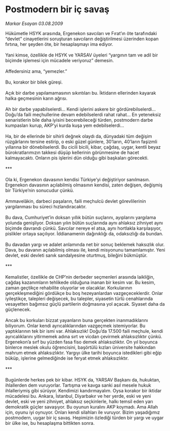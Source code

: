 # Postmodern bir iç savaş

*Markar Esayan 03.08.2009*

<div class="taraf_structure_2col_1zq">
<div class="margen_n">



 <p>Hükümetle HSYK arasında, Ergenekon savcıları ve Fırat’ın öte tarafındaki “devlet” cinayetlerini soruşturan savcıların değiştirilmesi üzerinden kopan fırtına, her şeyden öte, bir hesaplaşmayı ima ediyor. <br/><br/>Yani kimse, özellikle de HSYK ve YARSAV üyeleri “yargının tam ve adil bir biçimde işlemesi için mücadele veriyoruz” demesin. <br/><br/>Affedersiniz ama, “yemezler.” <br/><br/>Bu, korakor bir bilek güreşi. <br/><br/>Açık bir darbe yapılamamasının sıkıntıları bu. İktidarın ellerinden kayarak halka geçmesinin karın ağrısı. <br/><br/>Ah bir darbe yapabilselerdi... Kendi işlerini askere bir gördürebilselerdi... Doğu’da faili meçhullerine devam edebilselerdi rahat rahat... En yeteneksiz senaristlerin bile daha iyisini becerebileceği türden, postmodern darbe kumpasları kurup, AKP’yi kurda kuşa yem edebilselerdi... <br/><br/>Ha, bir de ellerinde bir sihirli değnek olaydı da, dünyadaki tüm değişim rüzgârlarını tersine estirip, o eski güzel günlere, 30’ların, 40’ların faşizmli yıllarına bir dönebilselerdi. Bu cicili bicili, kibar, çağdaş, uygar, kentli beyaz bürokratlarımızın takkesi düşüp kellerinin görünmesine de hacet kalmayacaktı. Onların pis işlerini dün olduğu gibi başkaları görecekti.   <br/><br/>***   <br/><br/>Ola ki, Ergenekon davasının kendisi Türkiye’yi değiştiriyor sanılmasın. Ergenekon davasının açılabilmiş olmasının kendisi, zaten değişen, değişmiş bir Türkiye’nin sonucudur çünkü. <br/><br/>Ammavelâkin, darbeci paşaların, faili meçhulcü devlet görevlilerinin yargılanması bu süreci hızlandıracaktır. <br/><br/>Bu dava, Cumhuriyet’in doksan yıllık bütün suçlarını, ayıplarını yargılama yolunda genişliyor. Doksan yılın bütün suçlarında aynı ahlaksız zihniyet aynı biçimde davrandı çünkü. Savcılar nereye el atsa, aynı hortlakla karşılaşıyor, pislikler ortaya saçılıyor. İddianamenin dağınıklığı da, odaksızlığı da bundan. <br/><br/>Bu davadan yargı ve adalet anlamında net bir sonuç beklemek haksızlık olur. Dava, bu davanın açılabilmiş olması ile, kendi misyonunu tamamlamıştır. Yeni devlet, eski devleti sanık sandalyesine oturtmuş, bileğini bükmüştür. <br/><br/>***   <br/><br/>Kemalistler, özellikle de CHP’nin derbeder seçmenleri arasında laikliğin, çağdaş kazanımların tehlikede olduğuna inanan bir kesim var. Bu kesim, zaman geçtikçe rehabilite oluyorlar ve olacaklar. Korkularının gerçekleşmediğini gördükçe bu boş hezeyanlardan vazgeçeceklerdir. Onlar iyileştikçe, talepleri değişecek, bu talepler, siyasetin türlü cenahlarında vesayetten bağımsız güçlü partilerin doğmasına yol açacak. Siyaset daha da güçlenecek.   <br/><br/>Ancak bu korkuları bizzat yayanların buna gerçekten inanmadıklarını biliyorum. Onlar kendi ayrıcalıklarından vazgeçmek istemiyorlar. Bu yaptıklarının tek bir ismi var. Ahlaksızlık! Doğu’da 17.500 faili meçhule, kendi ayrıcalıklarını yitirmemek adına sırt ve vicdan çevirmek ahlaksızlıktır çünkü. Ergenekon’a sırf bu yüzden fasa fiso demek ahlaksızlıktır. On yıl boyunca binlerce meslek okulu öğrencisini, başörtülü kızları üniversite hakkından mahrum etmek ahlaksızlıktır. Yargıyı ülke tarihi boyunca istedikleri gibi eğip büküp, işlerine gelmediğinde ise feryat etmek ahlaksızlıktır.   <br/><br/>***  <br/><br/>Bugünlerde herkes pek bir kibar. HSYK da, YARSAV Başkanı da, hukuktan, ihlallerden dem vuruyorlar. Tartışma ve kavga sanki asıl mesele hukuk ihlalleriymiş gibi sürüyor. Kendimizi kandırmayalım. Oysa korakor bir iktidar mücadelesi bu. Ankara, İstanbul, Diyarbakır ve her yerde, eski ve yeni devlet, eski ve yeni zihniyet, ahlaksız seçkinlerle, halkı temsil eden yarı demokratik güçler savaşıyor. Bu oyunun kuralını AKP koymadı. Ama Allah için, oyunu iyi oynuyor. Onları kendi silahları ile vuruyor. Bizim yaşadığımız postmodern, uygar bir iç savaş. Hepimizin özlediği türden bir yargı ve uygar bir ülke ise, bu hesaplaşma bittikten sonra.</p>
<br/>
<br/>
<br/>



<br/>


<div id="taraf_not">
</div>

</div>


</div>
